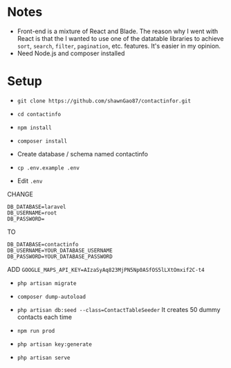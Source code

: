 # Notes

-   Front-end is a mixture of React and Blade. The reason why I went with React is that the I wanted to use one of the datatable libraries to achieve `sort`, `search`, `filter`, `pagination`, etc. features. It's easier in my opinion.
-   Need Node.js and composer installed

# Setup

-   `git clone https://github.com/shawnGao87/contactinfor.git`

-   `cd contactinfo`
-   `npm install`
-   `composer install`
-   Create database / schema named contactinfo
-   `cp .env.example .env`
-   Edit `.env`

CHANGE

```
DB_DATABASE=laravel
DB_USERNAME=root
DB_PASSWORD=
```

TO

```
DB_DATABASE=contactinfo
DB_USERNAME=YOUR_DATABASE_USERNAME
DB_PASSWORD=YOUR_DATABASE_PASSWORD
```

ADD
`GOOGLE_MAPS_API_KEY=AIzaSyAq823MjPN5Np0ASfOS5lLXtOmxif2C-t4`

-   `php artisan migrate`

-   `composer dump-autoload`

-   `php artisan db:seed --class=ContactTableSeeder` It creates 50 dummy contacts each time
-   `npm run prod`
-   `php artisan key:generate`
-   `php artisan serve`
